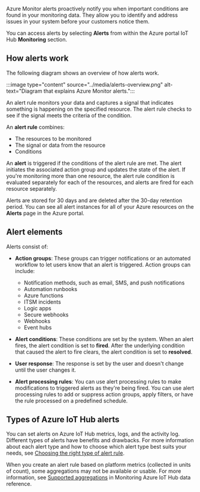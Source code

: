 Azure Monitor alerts proactively notify you when important conditions are found in your monitoring data. They allow you to identify and address issues in your system before your customers notice them.

You can access alerts by selecting **Alerts** from within the Azure portal IoT Hub **Monitoring** section.

## How alerts work

The following diagram shows an overview of how alerts work.

:::image type="content" source="../media/alerts-overview.png" alt-text="Diagram that explains Azure Monitor alerts.":::

An alert rule monitors your data and captures a signal that indicates something is happening on the specified resource. The alert rule checks to see if the signal meets the criteria of the condition.

An **alert rule** combines:

* The resources to be monitored
* The signal or data from the resource
* Conditions

An **alert** is triggered if the conditions of the alert rule are met. The alert initiates the associated action group and updates the state of the alert. If you're monitoring more than one resource, the alert rule condition is evaluated separately for each of the resources, and alerts are fired for each resource separately.

Alerts are stored for 30 days and are deleted after the 30-day retention period. You can see all alert instances for all of your Azure resources on the **Alerts** page in the Azure portal.

## Alert elements

Alerts consist of:

* **Action groups**: These groups can trigger notifications or an automated workflow to let users know that an alert is triggered. Action groups can include:

  * Notification methods, such as email, SMS, and push notifications
  * Automation runbooks
  * Azure functions
  * ITSM incidents
  * Logic apps
  * Secure webhooks
  * Webhooks
  * Event hubs
* **Alert conditions**: These conditions are set by the system. When an alert fires, the alert condition is set to **fired**. After the underlying condition that caused the alert to fire clears, the alert condition is set to **resolved**.
* **User response**: The response is set by the user and doesn't change until the user changes it.
* **Alert processing rules**: You can use alert processing rules to make modifications to triggered alerts as they're being fired. You can use alert processing rules to add or suppress action groups, apply filters, or have the rule processed on a predefined schedule.

## Types of Azure IoT Hub alerts

You can set alerts on Azure IoT Hub metrics, logs, and the activity log. Different types of alerts have benefits and drawbacks. For more information about each alert type and how to choose which alert type best suits your needs, see [Choosing the right type of alert rule](/azure/azure-monitor/alerts/alerts-types).

When you create an alert rule based on platform metrics (collected in units of count), some aggregations may not be available or usable. For more information, see [Supported aggregations](/azure/iot-hub/monitor-iot-hub-reference#supported-aggregations) in Monitoring Azure IoT Hub data reference.
